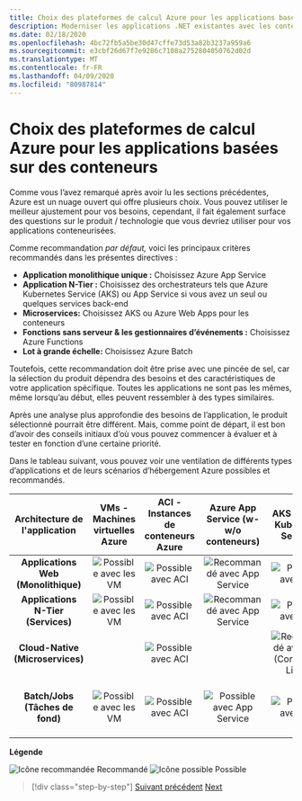 ```yaml
---
title: Choix des plateformes de calcul Azure pour les applications basées sur des conteneurs
description: Moderniser les applications .NET existantes avec les conteneurs Azure Cloud et Windows (fr) Choisir des plateformes de calcul Azure pour des applications basées sur des conteneurs
ms.date: 02/18/2020
ms.openlocfilehash: 4bc72fb5a5be30d47cffe73d53a82b3237a959a6
ms.sourcegitcommit: e3cbf26d67f7e9286c7108a2752804050762d02d
ms.translationtype: MT
ms.contentlocale: fr-FR
ms.lasthandoff: 04/09/2020
ms.locfileid: "80987814"
---
```

# <a name="choosing-azure-compute-platforms-for-container-based-applications"></a>Choix des plateformes de calcul Azure pour les applications basées sur des conteneurs

Comme vous l’avez remarqué après avoir lu les sections précédentes, Azure est un nuage ouvert qui offre plusieurs choix. Vous pouvez utiliser le meilleur ajustement pour vos besoins, cependant, il fait également surface des questions sur le produit / technologie que vous devriez utiliser pour vos applications conteneurisées.

Comme recommandation *par défaut,* voici les principaux critères recommandés dans les présentes directives :

- **Application monolithique unique :** Choisissez Azure App Service
- **Application N-Tier :** Choisissez des orchestrateurs tels que Azure Kubernetes Service (AKS) ou App Service si vous avez un seul ou quelques services back-end
- **Microservices:** Choisissez AKS ou Azure Web Apps pour les conteneurs
- **Fonctions sans serveur & les gestionnaires d’événements :** Choisissez Azure Functions
- **Lot à grande échelle:** Choisissez Azure Batch

Toutefois, cette recommandation doit être prise avec une pincée de sel, car la sélection du produit dépendra des besoins et des caractéristiques de votre application spécifique. Toutes les applications ne sont pas les mêmes, même lorsqu’au début, elles peuvent ressembler à des types similaires.

Après une analyse plus approfondie des besoins de l’application, le produit sélectionné pourrait être différent. Mais, comme point de départ, il est bon d’avoir des conseils initiaux d’où vous pouvez commencer à évaluer et à tester en fonction d’une certaine priorité.

Dans le tableau suivant, vous pouvez voir une ventilation de différents types d’applications et de leurs scénarios d’hébergement Azure possibles et recommandés.

| Architecture de l'application | VMs - Machines virtuelles Azure | ACI - Instances de conteneurs Azure | Azure App Service (w-w/o conteneurs) | AKS - Azure Kubernetes Services | Azure Functions | Azure Batch |
|:------------------------:|:--:|:--:|:--:|:--:|:--:|:--:|
| **Applications Web (Monolithique)**         | ![Possible avec les VM](media/choosing-azure-compute-options-for-container-based-applications/possible.png) | ![Possible avec ACI](media/choosing-azure-compute-options-for-container-based-applications/possible.png) | ![Recommandé avec App Service](media/choosing-azure-compute-options-for-container-based-applications/recommended.png) | ![Possible avec AKS](media/choosing-azure-compute-options-for-container-based-applications/possible.png) | | |
| **Applications N-Tier (Services)**        | ![Possible avec les VM](media/choosing-azure-compute-options-for-container-based-applications/possible.png) | ![Possible avec ACI](media/choosing-azure-compute-options-for-container-based-applications/possible.png) | ![Recommandé avec App Service](media/choosing-azure-compute-options-for-container-based-applications/recommended.png) | ![Possible avec AKS](media/choosing-azure-compute-options-for-container-based-applications/possible.png) | ![Possible avec Azure Fuctions](media/choosing-azure-compute-options-for-container-based-applications/possible.png) | |
| **Cloud-Native (Microservices)**  | | ![Possible avec ACI](media/choosing-azure-compute-options-for-container-based-applications/possible.png) | | ![Recommandé avec AKS](media/choosing-azure-compute-options-for-container-based-applications/recommended.png) <br/> (Conteneurs Linux)&nbsp;| ![Recommandé avec Azure Functions](media/choosing-azure-compute-options-for-container-based-applications/recommended.png) <br/> (Événement&#x2011;conduit) | |
| **Batch/Jobs (Tâches de fond)** | ![Possible avec les VM](media/choosing-azure-compute-options-for-container-based-applications/possible.png) | ![Possible avec ACI](media/choosing-azure-compute-options-for-container-based-applications/possible.png) | ![Possible avec App Service](media/choosing-azure-compute-options-for-container-based-applications/possible.png) | ![Possible avec AKS](media/choosing-azure-compute-options-for-container-based-applications/possible.png) | ![Recommandé avec Azure Functions](media/choosing-azure-compute-options-for-container-based-applications/recommended.png) <br/> (Tâches&nbsp;de fond) | ![Recommandé avec Azure Batch](media/choosing-azure-compute-options-for-container-based-applications/recommended.png) <br/> (Grande échelle&#x2011;) |

**Légende**

![Icône recommandée](media/choosing-azure-compute-options-for-container-based-applications/recommended.png) Recommandé
![Icône possible](media/choosing-azure-compute-options-for-container-based-applications/possible.png) Possible

> [!div class="step-by-step"]
> [Suivant précédent](when-to-deploy-windows-containers-to-azure-container-service-kubernetes.md)
> [Next](build-resilient-services-ready-for-the-cloud-embrace-transient-failures-in-the-cloud.md)
